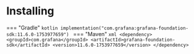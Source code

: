 # Installing

=== "Gradle"
    ```kotlin
    implementation("com.grafana:grafana-foundation-sdk:11.6.0-1753977659")
    ```
=== "Maven"
    ```xml
    <dependency>
        <groupId>com.grafana</groupId>
        <artifactId>grafana-foundation-sdk</artifactId>
        <version>11.6.0-1753977659</version>
    </dependency>
    ```
